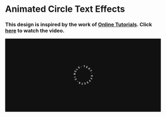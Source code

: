 # Animated Circle Text Effects
### This design is inspired by the work of [Online Tutorials](https://www.youtube.com/@OnlineTutorialsYT). Click [here](https://youtu.be/tqOSN4K5ha4) to watch the video.

![preview img](/preview.png)
